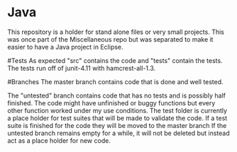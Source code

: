 Java
====
This repository is a holder for stand alone files or very small projects.
This was once part of the Miscellaneous repo but was separated to make it easier
to have a Java project in Eclipse.

#Tests
As expected "src" contains the code and "tests" contain the tests.
The tests run off of junit-4.11 with hamcrest-all-1.3.


#Branches
The master branch contains code that is done and well tested.

The "untested" branch contains code that has no tests and is possibly half finished.
The code might have unfinished or buggy functions but every other function worked under my use conditions.
The test folder is currently a place holder for test suites that will be made to validate the code.
If a test suite is finished for the code they will be moved to the master branch
If the untested branch remains empty for a while, it will not be deleted but instead act as a place holder for new code.
